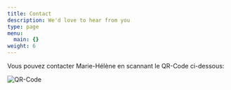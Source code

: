 ```yaml
---
title: Contact
description: We'd love to hear from you
type: page
menu:
  main: {}
weight: 6
---
```



Vous pouvez contacter Marie-Hélène en scannant le QR-Code ci-dessous:


 <img src="/images/QR_M2HM.PNG" alt="QR-Code"> 
